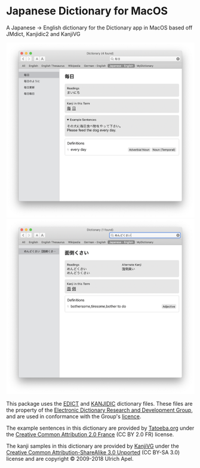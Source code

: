 # Japanese Dictionary for MacOS
A Japanese -> English dictionary for the Dictionary app in MacOS based off JMdict, Kanjidic2 and KanjiVG

![](/screenshots/a.png)
![](/screenshots/b.png)

<p>
This package uses the 
<a href="http://www.csse.monash.edu.au/~jwb/edict.html">EDICT</a> and
<a href="http://www.csse.monash.edu.au/~jwb/kanjidic.html">KANJIDIC</a> dictionary files.
These files are the property of the 
<a href="http://www.edrdg.org/"> Electronic Dictionary 
Research and Development Group</a>, and are used in
conformance with the Group's 
<a href="http://www.edrdg.org/edrdg/licence.html">licence</a>.
</p>
<p>
The example sentences in this dictionary are provided by 
<a href="https://tatoeba.org/eng/downloads">Tatoeba.org</a>
under the 
<a href="https://creativecommons.org/licenses/by/2.0/fr/">Creative Common Attribution 2.0 France</a>
(CC BY 2.0 FR) license.
</p>
<p>
The kanji samples in this dictionary are provided by
<a href="https://kanjivg.tagaini.net/">KanjiVG</a>
under the
<a href="https://creativecommons.org/licenses/by-sa/3.0/">Creative Common Attribution-ShareAlike 3.0 Unported</a>
(CC BY-SA 3.0) license and are copyright © 2009-2018 Ulrich Apel.
</p>